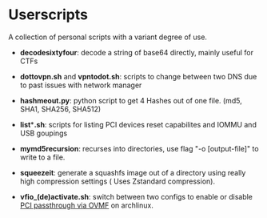 # Userscripts

A collection of personal scripts with a variant degree of use.

 * **decodesixtyfour**: decode a string of base64 directly, mainly useful for CTFs

 * **dottovpn.sh** and **vpntodot.sh**: scripts to change between two DNS due to past issues with network manager

 * **hashmeout.py**: python script to get 4 Hashes out of one file. (md5, SHA1, SHA256, SHA512) 

 * **list**\***.sh**: scripts for listing PCI devices reset capabilites and IOMMU and USB goupings

 * **mymd5recursion**: recurses into directories, use flag "-o [output-file]" to write to a file.

 * **squeezeit**: generate a squashfs image out of a directory using really high compression settings ( Uses Zstandard compression).

 * **vfio_(de)activate.sh**: switch between two configs to enable or disable [PCI passthrough via OVMF](https://wiki.archlinux.org/title/PCI_passthrough_via_OVMF) on archlinux.
